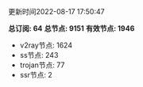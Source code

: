 更新时间2022-08-17 17:50:47

**总订阅: 64**
**总节点: 9151**
**有效节点: 1946**
- v2ray节点: 1624
- ss节点: 243
- trojan节点: 77
- ssr节点: 2
